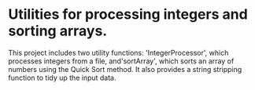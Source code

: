 # Utilities for processing integers and sorting arrays.

This project includes two utility functions: 'IntegerProcessor', which processes integers from a file, and'sortArray', which sorts an array of numbers using the Quick Sort method. It also provides a string stripping function to tidy up the input data.
